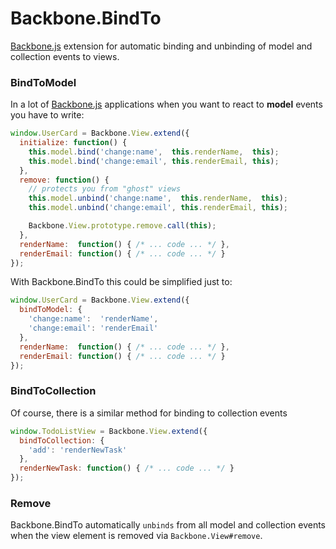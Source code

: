 Backbone.BindTo
===============

[Backbone.js](http://documentcloud.github.com/backbone/) extension for automatic binding and unbinding of model and collection events to views.


### BindToModel

In a lot of [Backbone.js](http://documentcloud.github.com/backbone/) applications when you want to react to __model__ events you have to write:

```javascript
window.UserCard = Backbone.View.extend({
  initialize: function() {
    this.model.bind('change:name',  this.renderName,  this);
    this.model.bind('change:email', this.renderEmail, this);
  },
  remove: function() {
    // protects you from "ghost" views
    this.model.unbind('change:name',  this.renderName,  this);
    this.model.unbind('change:email', this.renderEmail, this);

    Backbone.View.prototype.remove.call(this);
  },
  renderName:  function() { /* ... code ... */ },
  renderEmail: function() { /* ... code ... */ }
});
```

With Backbone.BindTo this could be simplified just to:

```javascript
window.UserCard = Backbone.View.extend({
  bindToModel: {
    'change:name':  'renderName',
    'change:email': 'renderEmail'
  },
  renderName:  function() { /* ... code ... */ },
  renderEmail: function() { /* ... code ... */ }
});
```

### BindToCollection

Of course, there is a similar method for binding to collection events

```javascript
window.TodoListView = Backbone.View.extend({
  bindToCollection: {
    'add': 'renderNewTask'
  },
  renderNewTask: function() { /* ... code ... */ }
});
```

### Remove

Backbone.BindTo automatically ```unbinds``` from all model and collection events when the view element is removed via ```Backbone.View#remove```.

